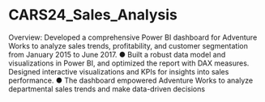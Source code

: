 # CARS24_Sales_Analysis
Overview: 
Developed a comprehensive Power BI dashboard for Adventure Works to analyze sales trends, profitability, and 
customer segmentation from January 2015 to June 2017.
● Built a robust data model and visualizations in Power BI, and optimized the report with DAX measures. Designed 
interactive visualizations and KPIs for insights into sales performance. 
● The dashboard empowered Adventure Works to analyze departmental sales trends and make data-driven decisions
